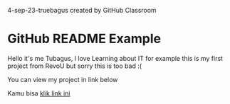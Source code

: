 4-sep-23-truebagus created by GitHub Classroom

<body>
    <h1>GitHub README Example</h1>
    <p>Hello it's me Tubagus, I love Learning about IT for example this is my first project from RevoU but sorry this is too bad :(</p>
    <p>You can view my project in link below </p>
    <p>Kamu bisa <a href="https://revou-fundamental-course.github.io/4-sep-23-truebagus/">klik link ini</a></p>
</body>
